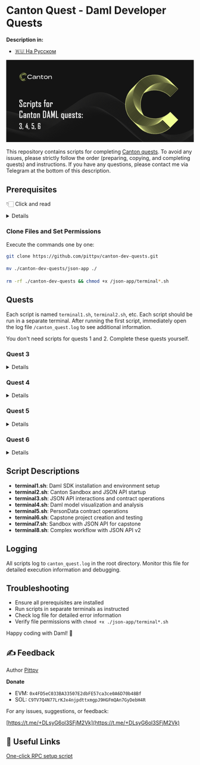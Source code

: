 # Canton Quest - Daml Developer Quests 

**Description in:**
- [🇷🇺 На Русском](https://github.com/pittpv/canton-dev-quests/tree/main/ "Русская версия описания")

![First screen](../other/Canton-Homepage-Hero-Banner.png)

This repository contains scripts for completing [Canton quests](https://earn.stackup.dev/campaigns/unlocking-canton-with-daml-unifying-traditional-and-crypto-markets-on-chain). To avoid any issues, please strictly follow the order (preparing, copying, and completing quests) and instructions. If you have any questions, please contact me via Telegram at the bottom of this description.

## Prerequisites

👇🏻 Click and read
<details>

### 1. Install Visual Studio Code

Download and install VS Code from: https://code.visualstudio.com/

### 2. Create Repository
![Create Repository](../other/Скриншот%2017-10-2025%20202938.jpg)

Enter any repository name:

![Repository Name](../other/Скриншот%2017-10-2025%20203049.jpg)

You can make it private:

![Private Repository](../other/Скриншот%2017-10-2025%20203127.jpg)

Click "Create repository":

![Create Button](../other/Скриншот%2017-10-2025%20203142.jpg)

Create an empty README file:

![Create README](../other/Скриншот%2017-10-2025%20203221.jpg)

Make initial commit:

![Initial Commit](../other/Скриншот%2017-10-2025%20203241.jpg)
![Commit Confirmation](../other/Скриншот%2017-10-2025%20203303.jpg)

### 3. Create GitHub Codespace
Click to create codespace:

![Create Codespace](../other/Скриншот%2017-10-2025%20203334.jpg)

Select previously created repository:

![Select Repository](../other/Скриншот%2017-10-2025%20203428.jpg)

Create codespace:

![Create Codespace](../other/Скриншот%2017-10-2025%20203453.jpg)

### 4. Install Daml Extension
When codespace is ready, install the Daml extension:
- Click extensions button (1)
- Search for "daml" (2)
- Click Install (3)

![Install Daml Extension](../other/Скриншот%2017-10-2025%20203551.jpg)

Agree and install:

![Install Confirmation](../other/Скриншот%2017-10-2025%20203625.jpg)

### 5. Connect Desktop VS Code
Click to open in desktop VS Code:

![Open in Desktop](../other/Скриншот%2017-10-2025%20203657.jpg)

Click "Open here":

![Open Here](../other/Скриншот%2017-10-2025%20203740.jpg)

Confirm in desktop:

![Desktop Confirmation](../other/Скриншот%2017-10-2025%20203803.jpg)

**Note:** The program will show several windows - agree to all prompts and install everything requested for GitHub connection.

</details>

### Clone Files and Set Permissions

Execute the commands one by one:
```bash
git clone https://github.com/pittpv/canton-dev-quests.git

mv ./canton-dev-quests/json-app ./

rm -rf ./canton-dev-quests && chmod +x /json-app/terminal*.sh
```

## Quests

Each script is named `terminal1.sh`, `terminal2.sh`, etc. Each script should be run in a separate terminal. After running the first script, immediately open the log file `/canton_quest.log` to see additional information.

You don't need scripts for quests 1 and 2. Complete these quests yourself.

### Quest 3

<details>

(Keep all terminals open until quest completion)

#### Terminal 1
Open terminal:

![Open Terminal](../other/Скриншот%2017-10-2025%20203925.jpg)

Run first script:
```bash
bash ./json-app/terminal1.sh
```

Wait for completion:

![Terminal 1 Complete](../other/Скриншот%2017-10-2025%20204715.jpg)

#### Terminal 2
Open new terminal and run:
```bash
bash ./json-app/terminal2.sh
```

Wait for messages:

![Terminal 2 Running](../other/Скриншот%2017-10-2025%20211721.jpg)

#### Terminal 3
Open new terminal and run:
```bash
bash ./json-app/terminal3.sh
```

Wait for completion:

![Terminal 3 Complete](../other/Скриншот%2017-10-2025%20224752.jpg)

**Screenshot requirements:**

- The last curl command
- Your full screen, including your taskbar (Windows / Linux) or dock (MacOS)
- The entire output of the command, including the contractId and templateId.

**Screenshot recommendations:**
- Expand file folder (1 on screenshot)
- Close log file (2 on screenshot)
- Scroll terminal window to this line (3 on screenshot)
- Resize window to show bottom area (4 on screenshot)

Save screenshot as: `C52Q3_YourStackupLogin.png` or `.jpg`

**Now press Ctrl+C in the second terminal and close all three terminals.**
</details>

### Quest 4

<details>

Open new terminal and run:
```bash
bash ./json-app/terminal4.sh
```

Wait for completion:

![Terminal 4 Complete](../other/Скриншот%2018-10-2025%20104316.jpg)

Click on first "Script result" - a schema window will open. Check the box (2 on screenshot).

Hold Alt key and click button (1 on screenshot) to open new window (3 on screenshot).

![Terminal 4 details](../other/Скриншот%2018-10-2025%20104626.jpg)

Click on second "Script result" and drag the schema down. Check the box as in previous schema.

Repeat with third "Script result", don't forget to check the box.

Take full window screenshot - should look like:

![Quest 4 Result](../other/Скриншот%2018-10-2025%20104831.jpg)

**Screenshot requirements:**

- The code for token_test_1, token_test_2 and token_archive_exercise
- Script results of token_test_2
- Script results of token_archive_exercise
- Your full screen, including your taskbar (Windows / Linux) or dock (MacOS)

Save as: `C52Q4_YourStackupLogin.png` or `.jpg`

You can close the terminal.
</details>

### Quest 5

<details>

Open new terminal and run:
```bash
bash ./json-app/terminal5.sh
```

Wait for completion:

![Terminal 5 Complete](../other/Скриншот%2018-10-2025%20112605.jpg)

Open `PersonData.daml` file in folder (3 on screenshot).

Click on "Script result" (1 on screenshot). A schema window will open. Check the box (2 on screenshot).

Take full window screenshot - should match the example:

![Quest 5 Result](../other/Скриншот%2018-10-2025%20112605.jpg)

**Screenshot requirements:**

- The table for PersonData:PersonData. In particular, it must show the contact column.
- Show archived checkbox is checked
- Your full screen, including your taskbar (Windows / Linux) or dock (MacOS)

Save as: `C52Q5_YourStackupLogin.png` or `.jpg`

You can close the terminal.
</details>

### Quest 6

<details>

(Keep all terminals open until quest completion)

#### Terminal 1
Open new terminal and run:
```bash
bash ./json-app/terminal6.sh
```

Wait for completion:

![Terminal 6 Complete](../other/Скриншот%2018-10-2025%20192352.jpg)

#### Terminal 2
Open new terminal and run:
```bash
bash ./json-app/terminal7.sh
```

Wait for messages:

![Terminal 7 Running](../other/Скриншот%2018-10-2025%20192422.jpg)

#### Terminal 3
Open new terminal and run:
```bash
bash ./json-app/terminal8.sh
```

Wait for completion:

![Terminal 8 Complete](../other/Скриншот%2018-10-2025%20192422.jpg)

**Screenshot requirements:**

- The createArgument segment of the command curl -X POST 'http://localhost:7575/v2/commands/submit-and-wait-for-transaction' \-H "Content-Type: application/json" \-d @accept_trade.json | jq .
- Issuer is EUR_BANK, Owner is Bob
- Currency is EUR and amount is 100
- createdAt field shown clearly
- Your full screen, including your taskbar (Windows / Linux) or dock (MacOS)

**Screenshot recommendations:**

- Expand `capstone` folder
- Close log file
- Scroll terminal window to appropriate location

Save screenshot as: `C52Q6_YourStackupLogin.png` or `.jpg`

**Now press Ctrl+C in the seventh terminal and close all three terminals.**
</details>

## Script Descriptions

- **terminal1.sh**: Daml SDK installation and environment setup
- **terminal2.sh**: Canton Sandbox and JSON API startup
- **terminal3.sh**: JSON API interactions and contract operations
- **terminal4.sh**: Daml model visualization and analysis
- **terminal5.sh**: PersonData contract operations
- **terminal6.sh**: Capstone project creation and testing
- **terminal7.sh**: Sandbox with JSON API for capstone
- **terminal8.sh**: Complex workflow with JSON API v2

## Logging

All scripts log to `canton_quest.log` in the root directory. Monitor this file for detailed execution information and debugging.

## Troubleshooting

- Ensure all prerequisites are installed
- Run scripts in separate terminals as instructed
- Check log file for detailed error information
- Verify file permissions with `chmod +x ./json-app/terminal*.sh`

Happy coding with Daml! 🚀

## ✍️ Feedback

Author [Pittpv](https://x.com/pittpv)

**Donate**

- EVM: `0x4FD5eC033BA33507E2dbFE57ca3ce0A6D70b48Bf`
- SOL: `C9TV7Q4N77LrKJx4njpdttxmgpJ9HGFmQAn7GyDebH4R`

For any issues, suggestions, or feedback:

[https://t.me/+DLsyG6ol3SFjM2Vk](https://t.me/+DLsyG6ol3SFjM2Vk)

## 🔗 Useful Links

[One-click RPC setup script](https://github.com/pittpv/sepolia-auto-install "Quickly set up a Sepolia node for RPC")
